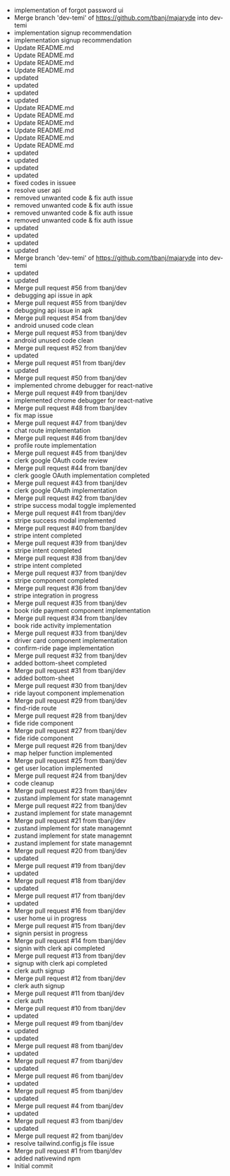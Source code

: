 - implementation of forgot password ui
- Merge branch 'dev-temi' of https://github.com/tbanj/majaryde into dev-temi
- implementation signup recommendation
- implementation signup recommendation
- Update README.md
- Update README.md
- Update README.md
- Update README.md
- updated
- updated
- updated
- updated
- Update README.md
- Update README.md
- Update README.md
- Update README.md
- Update README.md
- Update README.md
- updated
- updated
- updated
- updated
- fixed codes in issuee
- resolve user api
- removed unwanted code & fix auth issue
- removed unwanted code & fix auth issue
- removed unwanted code & fix auth issue
- removed unwanted code & fix auth issue
- updated
- updated
- updated
- updated
- Merge branch 'dev-temi' of https://github.com/tbanj/majaryde into dev-temi
- updated
- updated
- Merge pull request #56 from tbanj/dev
- debugging api issue in apk
- Merge pull request #55 from tbanj/dev
- debugging api issue in apk
- Merge pull request #54 from tbanj/dev
- android unused code clean
- Merge pull request #53 from tbanj/dev
- android unused code clean
- Merge pull request #52 from tbanj/dev
- updated
- Merge pull request #51 from tbanj/dev
- updated
- Merge pull request #50 from tbanj/dev
- implemented chrome debugger for react-native
- Merge pull request #49 from tbanj/dev
- implemented chrome debugger for react-native
- Merge pull request #48 from tbanj/dev
- fix map issue
- Merge pull request #47 from tbanj/dev
- chat route implementation
- Merge pull request #46 from tbanj/dev
- profile route implementation
- Merge pull request #45 from tbanj/dev
- clerk google OAuth code review
- Merge pull request #44 from tbanj/dev
- clerk google OAuth implementation completed
- Merge pull request #43 from tbanj/dev
- clerk google OAuth implementation
- Merge pull request #42 from tbanj/dev
- stripe success modal toggle implemented
- Merge pull request #41 from tbanj/dev
- stripe success modal implemented
- Merge pull request #40 from tbanj/dev
- stripe intent completed
- Merge pull request #39 from tbanj/dev
- stripe intent completed
- Merge pull request #38 from tbanj/dev
- stripe intent completed
- Merge pull request #37 from tbanj/dev
- stripe component completed
- Merge pull request #36 from tbanj/dev
- stripe integration in progress
- Merge pull request #35 from tbanj/dev
- book ride payment component  implementation
- Merge pull request #34 from tbanj/dev
- book ride activity implementation
- Merge pull request #33 from tbanj/dev
- driver card component implementation
- confirm-ride page implementation
- Merge pull request #32 from tbanj/dev
- added bottom-sheet completed
- Merge pull request #31 from tbanj/dev
- added bottom-sheet
- Merge pull request #30 from tbanj/dev
- ride layout component implemenation
- Merge pull request #29 from tbanj/dev
- find-ride route
- Merge pull request #28 from tbanj/dev
- fide ride component
- Merge pull request #27 from tbanj/dev
- fide ride component
- Merge pull request #26 from tbanj/dev
- map helper function implemented
- Merge pull request #25 from tbanj/dev
- get user location implemented
- Merge pull request #24 from tbanj/dev
- code cleanup
- Merge pull request #23 from tbanj/dev
- zustand implement for state managemnt
- Merge pull request #22 from tbanj/dev
- zustand implement for state managemnt
- Merge pull request #21 from tbanj/dev
- zustand implement for state managemnt
- zustand implement for state managemnt
- zustand implement for state managemnt
- Merge pull request #20 from tbanj/dev
- updated
- Merge pull request #19 from tbanj/dev
- updated
- Merge pull request #18 from tbanj/dev
- updated
- Merge pull request #17 from tbanj/dev
- updated
- Merge pull request #16 from tbanj/dev
- user home ui in progress
- Merge pull request #15 from tbanj/dev
- signin persist in progress
- Merge pull request #14 from tbanj/dev
- signin with clerk api completed
- Merge pull request #13 from tbanj/dev
- signup with clerk api completed
- clerk auth signup
- Merge pull request #12 from tbanj/dev
- clerk auth signup
- Merge pull request #11 from tbanj/dev
- clerk auth
- Merge pull request #10 from tbanj/dev
- updated
- Merge pull request #9 from tbanj/dev
- updated
- updated
- Merge pull request #8 from tbanj/dev
- updated
- Merge pull request #7 from tbanj/dev
- updated
- Merge pull request #6 from tbanj/dev
- updated
- Merge pull request #5 from tbanj/dev
- updated
- Merge pull request #4 from tbanj/dev
- updated
- Merge pull request #3 from tbanj/dev
- updated
- Merge pull request #2 from tbanj/dev
- resolve tailwind.config.js file issue
- Merge pull request #1 from tbanj/dev
- added nativewind npm
- Initial commit
